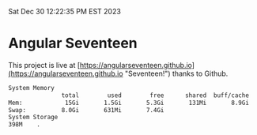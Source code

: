 Sat Dec 30 12:22:35 PM EST 2023

# Angular Seventeen


This project is live at [https://angularseventeen.github.io](https://angularseventeen.github.io "Seventeen!") thanks to Github.

```bash
System Memory
               total        used        free      shared  buff/cache   available
Mem:            15Gi       1.5Gi       5.3Gi       131Mi       8.9Gi        13Gi
Swap:          8.0Gi       631Mi       7.4Gi
System Storage
398M	.
```
```bash
